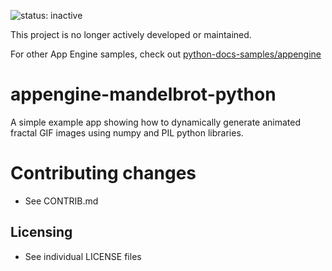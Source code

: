 ![status: inactive](https://img.shields.io/badge/status-inactive-red.svg)

This project is no longer actively developed or maintained.

For other App Engine samples, check out [python-docs-samples/appengine](https://github.com/GoogleCloudPlatform/python-docs-samples/tree/master/appengine)


# appengine-mandelbrot-python

A simple example app showing how to dynamically generate animated
fractal GIF images using numpy and PIL python libraries.

# Contributing changes

* See CONTRIB.md

## Licensing

* See individual LICENSE files
